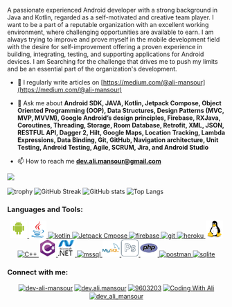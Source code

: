 <p>A passionate experienced Android developer with a strong background in Java and Kotlin, regarded as a self-motivated and creative team player. I want to be a part of a reputable organization with an excellent working environment, where challenging opportunities are available to earn. I am always trying to improve and prove myself in the mobile development field with the desire for self-improvement offering a proven experience in building, integrating, testing, and supporting applications for Android devices. I am Searching for the challenge that drives me to push my limits and be an essential part of the organization's development.</p>

- 📝 I regularly write articles on [https://medium.com/@ali-mansour](https://medium.com/@ali-mansour)

- 💬 Ask me about **Android SDK, JAVA, Kotlin, Jetpack Compose, Object Oriented Programming (OOP), Data Structures, Design Patterns (MVC, MVP, MVVM), Google Android’s design principles, Firebase, RXJava, Coroutines, Threading, Storage, Room Database, Retrofit, XML, JSON, RESTFUL API, Dagger 2, Hilt, Google Maps, Location Tracking, Lambda Expressions, Data Binding, Git, GitHub, Navigation architecture, Unit Testing, Android Testing, Agile, SCRUM, Jira, and Android Studio**


- 📫 How to reach me **dev.ali.mansour@gmail.com**

![](https://komarev.com/ghpvc/?username=dev-ali-mansour&abbreviated=true)

![trophy](https://github-profile-trophy.vercel.app/?username=dev-ali-mansour&theme=onedark&row=1&column=10&margin-w=10&margin-h=10&disable_animations=true)
![GitHub Streak](https://github-readme-streak-stats.herokuapp.com?user=dev-ali-mansour&card_height=195&card_width=320&theme=onedark&disable_animations=true)
![GitHub stats](https://github-readme-stats.vercel.app/api?username=dev-ali-mansour&card_width=320&theme=onedark&show_icons=true&locale=en&disable_animations=true)
![Top Langs](https://github-readme-stats.vercel.app/api/top-langs/?username=dev-ali-mansour&card_width=320&theme=onedark&langs_count=6&layout=compact&display_format=time&&disable_animations=true)

<h3 align="left">Languages and Tools:</h3>
<p align="center"> <a href="https://developer.android.com" target="_blank" rel="noreferrer"> <img src="https://raw.githubusercontent.com/devicons/devicon/master/icons/android/android-original-wordmark.svg" alt="android" width="40" height="40"/> </a> </a> <a href="https://www.java.com" target="_blank" rel="noreferrer"> <img src="https://raw.githubusercontent.com/devicons/devicon/master/icons/java/java-original.svg" alt="java" width="40" height="40"/> </a> <a href="https://kotlinlang.org" target="_blank" rel="noreferrer"> <img src="https://www.vectorlogo.zone/logos/kotlinlang/kotlinlang-icon.svg" alt="kotlin" width="40" height="40"/> <a href="https://developer.android.com/develop/ui/compose" target="_blank" rel="noreferrer"> <img src="https://user-images.githubusercontent.com/29678011/201169741-7f95aae5-4cf7-462c-8cbd-e4dc5b0b2346.svg" alt="Jetpack Cmpose" width="40" height="40"/> </a> <a href="https://firebase.google.com/" target="_blank" rel="noreferrer"> <img src="https://www.vectorlogo.zone/logos/firebase/firebase-icon.svg" alt="firebase" width="40" height="40"/> </a> <a href="https://git-scm.com/" target="_blank" rel="noreferrer"> <img src="https://www.vectorlogo.zone/logos/git-scm/git-scm-icon.svg" alt="git" width="40" height="40"/> </a> <a href="https://heroku.com" target="_blank" rel="noreferrer"> <img src="https://www.vectorlogo.zone/logos/heroku/heroku-icon.svg" alt="heroku" width="40" height="40"/> <a href="https://www.linux.org/" target="_blank" rel="noreferrer"> <img src="https://raw.githubusercontent.com/devicons/devicon/master/icons/linux/linux-original.svg" alt="linux" width="40" height="40"/> </a> <a href="https://cplusplus.com/" target="_blank" rel="noreferrer"> <img src="https://upload.wikimedia.org/wikipedia/commons/thumb/1/18/ISO_C%2B%2B_Logo.svg/306px-ISO_C%2B%2B_Logo.svg.png?20170928190710" alt="C++" width="40" height="40"/> </a> <a href="https://www.w3schools.com/cs/" target="_blank" rel="noreferrer"> <img src="https://raw.githubusercontent.com/devicons/devicon/master/icons/csharp/csharp-original.svg" alt="csharp" width="40" height="40"/> </a> <a href="https://dotnet.microsoft.com/" target="_blank" rel="noreferrer"> <img src="https://raw.githubusercontent.com/devicons/devicon/master/icons/dot-net/dot-net-original-wordmark.svg" alt="dotnet" width="40" height="40"/> </a> <a href="https://www.microsoft.com/en-us/sql-server" target="_blank" rel="noreferrer"> <img src="https://www.svgrepo.com/show/303229/microsoft-sql-server-logo.svg" alt="mssql" width="40" height="40"/> </a> <a href="https://www.mysql.com/" target="_blank" rel="noreferrer"> <img src="https://raw.githubusercontent.com/devicons/devicon/master/icons/mysql/mysql-original-wordmark.svg" alt="mysql" width="40" height="40"/> </a> <a href="https://www.photoshop.com/en" target="_blank" rel="noreferrer"> <img src="https://raw.githubusercontent.com/devicons/devicon/master/icons/photoshop/photoshop-line.svg" alt="photoshop" width="40" height="40"/> </a> <a href="https://www.php.net" target="_blank" rel="noreferrer"> <img src="https://raw.githubusercontent.com/devicons/devicon/master/icons/php/php-original.svg" alt="php" width="40" height="40"/> </a> <a href="https://postman.com" target="_blank" rel="noreferrer"> <img src="https://www.vectorlogo.zone/logos/getpostman/getpostman-icon.svg" alt="postman" width="40" height="40"/> </a> <a href="https://www.sqlite.org/" target="_blank" rel="noreferrer"> <img src="https://www.vectorlogo.zone/logos/sqlite/sqlite-icon.svg" alt="sqlite" width="40" height="40"/> </a> </p>


<h3 align="left">Connect with me:</h3>
<p align="center">
<a href="https://linkedin.com/in/dev-ali-mansour" target="blank"><img align="center" src="https://raw.githubusercontent.com/rahuldkjain/github-profile-readme-generator/master/src/images/icons/Social/linked-in-alt.svg" alt="dev-ali-mansour" height="30" width="40" /></a>
<a href="https://fb.com/dev.ali.mansour" target="blank"><img align="center" src="https://raw.githubusercontent.com/rahuldkjain/github-profile-readme-generator/master/src/images/icons/Social/facebook.svg" alt="dev.ali.mansour" height="30" width="40" /></a>
  <a href="https://stackoverflow.com/users/9603203" target="blank"><img align="center" src="https://raw.githubusercontent.com/rahuldkjain/github-profile-readme-generator/master/src/images/icons/Social/stack-overflow.svg" alt="9603203" height="30" width="40" /></a>
<a href="https://www.youtube.com/channel/UCpaf0uB9V8I_4Ac1DRmNzGQ" target="blank"><img align="center" src="https://raw.githubusercontent.com/rahuldkjain/github-profile-readme-generator/master/src/images/icons/Social/youtube.svg" alt="Coding With Ali" height="30" width="40" /></a>
  <a href="https://x.com/dev_ali_mansour" target="blank"><img align="center" src="https://i.etsystatic.com/47286684/r/il/01ded2/5474878123/il_794xN.5474878123_94t0.jpg" alt="dev_ali_mansour" height="30" width="40" /></a>
</p>

